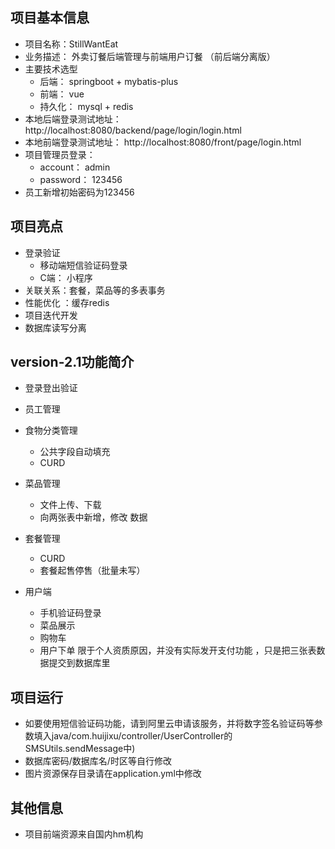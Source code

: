 ## 项目基本信息
- 项目名称：StillWantEat
- 业务描述： 外卖订餐后端管理与前端用户订餐 （前后端分离版）
- 主要技术选型 
    - 后端： springboot + mybatis-plus 
    - 前端： vue
    - 持久化： mysql + redis
- 本地后端登录测试地址： http://localhost:8080/backend/page/login/login.html
- 本地前端登录测试地址： http://localhost:8080/front/page/login.html
- 项目管理员登录：
  - account： admin
  - password： 123456
- 员工新增初始密码为123456

## 项目亮点
- 登录验证
  - 移动端短信验证码登录
  - C端： 小程序
- 关联关系：套餐，菜品等的多表事务
- 性能优化 ：缓存redis
- 项目迭代开发
- 数据库读写分离

## version-2.1功能简介
- 登录登出验证
- 员工管理
- 食物分类管理  
   - 公共字段自动填充
   - CURD
- 菜品管理
   - 文件上传、下载
   - 向两张表中新增，修改 数据
- 套餐管理
  - CURD
  - 套餐起售停售（批量未写）

- 用户端
   - 手机验证码登录
   - 菜品展示
   - 购物车
   - 用户下单
     限于个人资质原因，并没有实际发开支付功能 ，只是把三张表数据提交到数据库里

## 项目运行
- 如要使用短信验证码功能，请到阿里云申请该服务，并将数字签名验证码等参数填入java/com.huijixu/controller/UserController的SMSUtils.sendMessage中)
- 数据库密码/数据库名/时区等自行修改
- 图片资源保存目录请在application.yml中修改

##  其他信息
- 项目前端资源来自国内hm机构